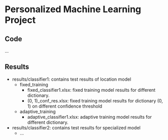 # Personalized Machine Learning Project

## Code

...

## Results

* results/classifier1: contains test results of location model
  * fixed_training
    * fixed_classifier1.xlsx: fixed training model results for different dictionary.
    * (0, 1)_conf_res.xlsx: fixed training model results for dictionary (0, 1) on different confidence threshold
  * adaptive_training
    * adaptive_classifier1.xlsx: adaptive training model results for different dictionary.
* results/classifier2: contains test results for specialized model
  * ...


